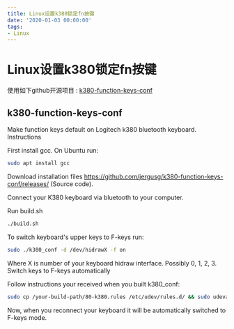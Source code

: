 ```yaml
---
title: Linux设置k380锁定fn按键
date: '2020-01-03 00:00:00'
tags:
- Linux
---
```

# Linux设置k380锁定fn按键


使用如下github开源项目 : [k380-function-keys-conf](https://github.com/jergusg/k380-function-keys-conf)

## k380-function-keys-conf

Make function keys default on Logitech k380 bluetooth keyboard.
Instructions

First install gcc. On Ubuntu run:

```bash
sudo apt install gcc
```


Download installation files https://github.com/jergusg/k380-function-keys-conf/releases/ (Source code).

Connect your K380 keyboard via bluetooth to your computer.

Run build.sh

```bash
./build.sh
```


To switch keyboard's upper keys to F-keys run:

```bash
sudo ./k380_conf -d /dev/hidrawX -f on
```

Where X is number of your keyboard hidraw interface. Possibly 0, 1, 2, 3.
Switch keys to F-keys automatically

Follow instructions your received when you built k380_conf:

```bash
sudo cp /your-build-path/80-k380.rules /etc/udev/rules.d/ && sudo udevadm control --reload
```

Now, when you reconnect your keyboard it will be automatically switched to F-keys mode.
